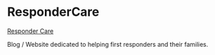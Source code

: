 # ResponderCare

[Responder Care](https://responder.care)

Blog / Website dedicated to helping first responders and their families.
